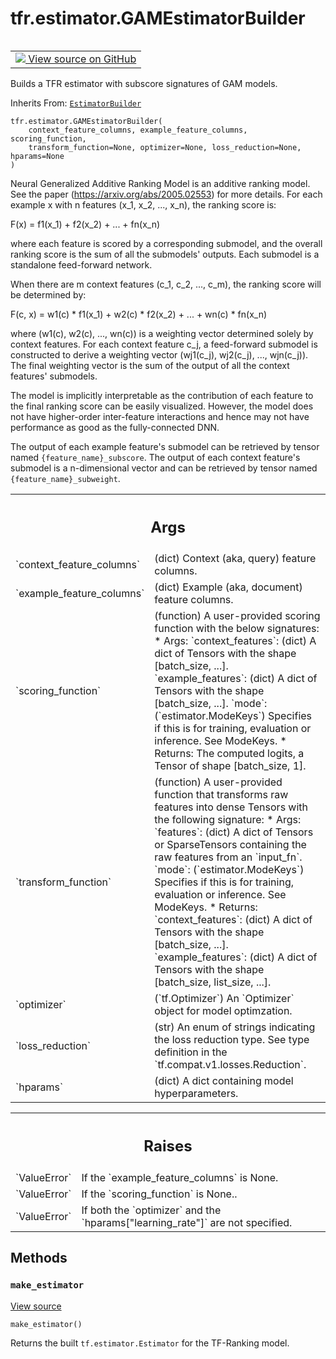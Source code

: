 <div itemscope itemtype="http://developers.google.com/ReferenceObject">
<meta itemprop="name" content="tfr.estimator.GAMEstimatorBuilder" />
<meta itemprop="path" content="Stable" />
<meta itemprop="property" content="__init__"/>
<meta itemprop="property" content="make_estimator"/>
</div>

# tfr.estimator.GAMEstimatorBuilder

<!-- Insert buttons and diff -->

<table class="tfo-notebook-buttons tfo-api" align="left">

<td>
  <a target="_blank" href="https://github.com/tensorflow/ranking/tree/master/tensorflow_ranking/python/estimator.py">
    <img src="https://www.tensorflow.org/images/GitHub-Mark-32px.png" />
    View source on GitHub
  </a>
</td>
</table>

Builds a TFR estimator with subscore signatures of GAM models.

Inherits From: [`EstimatorBuilder`](../../tfr/estimator/EstimatorBuilder.md)

<pre class="devsite-click-to-copy prettyprint lang-py tfo-signature-link">
<code>tfr.estimator.GAMEstimatorBuilder(
    context_feature_columns, example_feature_columns, scoring_function,
    transform_function=None, optimizer=None, loss_reduction=None, hparams=None
)
</code></pre>

<!-- Placeholder for "Used in" -->

Neural Generalized Additive Ranking Model is an additive ranking model. See the
paper (https://arxiv.org/abs/2005.02553) for more details. For each example x
with n features (x_1, x_2, ..., x_n), the ranking score is:

F(x) = f1(x_1) + f2(x_2) + ... + fn(x_n)

where each feature is scored by a corresponding submodel, and the overall
ranking score is the sum of all the submodels' outputs. Each submodel is a
standalone feed-forward network.

When there are m context features (c_1, c_2, ..., c_m), the ranking score will
be determined by:

F(c, x) = w1(c) * f1(x_1) + w2(c) * f2(x_2) + ... + wn(c) * fn(x_n)

where (w1(c), w2(c), ..., wn(c)) is a weighting vector determined solely by
context features. For each context feature c_j, a feed-forward submodel is
constructed to derive a weighting vector (wj1(c_j), wj2(c_j), ..., wjn(c_j)).
The final weighting vector is the sum of the output of all the context features'
submodels.

The model is implicitly interpretable as the contribution of each feature to the
final ranking score can be easily visualized. However, the model does not have
higher-order inter-feature interactions and hence may not have performance as
good as the fully-connected DNN.

The output of each example feature's submodel can be retrieved by tensor named
`{feature_name}_subscore`. The output of each context feature's submodel is a
n-dimensional vector and can be retrieved by tensor named
`{feature_name}_subweight`.

<!-- Tabular view -->

 <table class="properties responsive orange">
<tr><th colspan="2"><h2 class="add-link">Args</h2></th></tr>

<tr>
<td>
`context_feature_columns`
</td>
<td>
(dict) Context (aka, query) feature columns.
</td>
</tr><tr>
<td>
`example_feature_columns`
</td>
<td>
(dict) Example (aka, document) feature columns.
</td>
</tr><tr>
<td>
`scoring_function`
</td>
<td>
(function) A user-provided scoring function with the
below signatures:
* Args:
`context_features`: (dict) A dict of Tensors with the shape
[batch_size, ...].
`example_features`: (dict) A dict of Tensors with the shape
[batch_size, ...].
`mode`: (`estimator.ModeKeys`) Specifies if this is for training,
evaluation or inference. See ModeKeys.
* Returns: The computed logits, a Tensor of shape [batch_size, 1].
</td>
</tr><tr>
<td>
`transform_function`
</td>
<td>
(function) A user-provided function that transforms
raw features into dense Tensors with the following signature:
* Args:
`features`: (dict) A dict of Tensors or SparseTensors containing the
raw features from an `input_fn`.
`mode`: (`estimator.ModeKeys`) Specifies if this is for training,
evaluation or inference. See ModeKeys.
* Returns:
`context_features`: (dict) A dict of Tensors with the shape
[batch_size, ...].
`example_features`: (dict) A dict of Tensors with the shape
[batch_size, list_size, ...].
</td>
</tr><tr>
<td>
`optimizer`
</td>
<td>
(`tf.Optimizer`) An `Optimizer` object for model optimzation.
</td>
</tr><tr>
<td>
`loss_reduction`
</td>
<td>
(str) An enum of strings indicating the loss reduction
type. See type definition in the `tf.compat.v1.losses.Reduction`.
</td>
</tr><tr>
<td>
`hparams`
</td>
<td>
(dict) A dict containing model hyperparameters.
</td>
</tr>
</table>

<!-- Tabular view -->

 <table class="properties responsive orange">
<tr><th colspan="2"><h2 class="add-link">Raises</h2></th></tr>

<tr>
<td>
`ValueError`
</td>
<td>
If the `example_feature_columns` is None.
</td>
</tr><tr>
<td>
`ValueError`
</td>
<td>
If the `scoring_function` is None..
</td>
</tr><tr>
<td>
`ValueError`
</td>
<td>
If both the `optimizer` and the `hparams["learning_rate"]`
are not specified.
</td>
</tr>
</table>

## Methods

<h3 id="make_estimator"><code>make_estimator</code></h3>

<a target="_blank" href="https://github.com/tensorflow/ranking/tree/master/tensorflow_ranking/python/estimator.py">View
source</a>

<pre class="devsite-click-to-copy prettyprint lang-py tfo-signature-link">
<code>make_estimator()
</code></pre>

Returns the built `tf.estimator.Estimator` for the TF-Ranking model.
